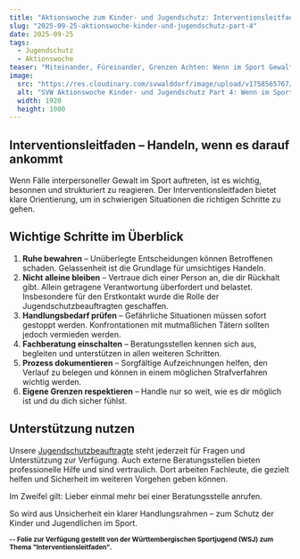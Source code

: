 ```yaml
---
title: "Aktionswoche zum Kinder- und Jugendschutz: Interventionsleitfaden"
slug: "2025-09-25-aktionswoche-kinder-und-jugendschutz-part-4"
date: 2025-09-25
tags:
  - Jugendschutz
  - Aktionswoche
teaser: "Miteinander, Füreinander, Grenzen Achten: Wenn im Sport Gewalt vermutet oder erlebt wird, ist schnelles und überlegtes Handeln entscheidend. Ein klarer Leitfaden hilft dabei, Ruhe zu bewahren und Betroffene bestmöglich zu schützen."
image:
  src: "https://res.cloudinary.com/svwalddorf/image/upload/v1758565767/Header_4_invuvj.jpg"
  alt: "SVW Aktionswoche Kinder- und Jugendschutz Part 4: Wenn im Sport Gewalt vermutet oder erlebt wird, ist schnelles und überlegtes Handeln entscheidend. Ein klarer Leitfaden hilft dabei, Ruhe zu bewahren und Betroffene bestmöglich zu schützen."
  width: 1920
  height: 1080
---
```

## Interventionsleitfaden – Handeln, wenn es darauf ankommt

Wenn Fälle interpersoneller Gewalt im Sport auftreten, ist es wichtig, besonnen und strukturiert zu reagieren. Der Interventionsleitfaden bietet klare Orientierung, um in schwierigen Situationen die richtigen Schritte zu gehen.

## Wichtige Schritte im Überblick

1. **Ruhe bewahren** – Unüberlegte Entscheidungen können Betroffenen schaden. Gelassenheit ist die Grundlage für umsichtiges Handeln.
2. **Nicht alleine bleiben** – Vertraue dich einer Person an, die dir Rückhalt gibt. Allein getragene Verantwortung überfordert und belastet. Insbesondere für den Erstkontakt wurde die Rolle der Jugendschutzbeauftragten geschaffen.
3. **Handlungsbedarf prüfen** – Gefährliche Situationen müssen sofort gestoppt werden. Konfrontationen mit mutmaßlichen Tätern sollten jedoch vermieden werden.
4. **Fachberatung einschalten** – Beratungsstellen kennen sich aus, begleiten und unterstützen in allen weiteren Schritten.
5. **Prozess dokumentieren** – Sorgfältige Aufzeichnungen helfen, den Verlauf zu belegen und können in einem möglichen Strafverfahren wichtig werden.
6. **Eigene Grenzen respektieren** – Handle nur so weit, wie es dir möglich ist und du dich sicher fühlst.

## Unterstützung nutzen

Unsere [Jugendschutzbeauftragte](/verein/jugendschutz) steht jederzeit für Fragen und Unterstützung zur Verfügung. Auch externe Beratungsstellen bieten professionelle Hilfe und sind vertraulich. Dort arbeiten Fachleute, die gezielt helfen und Sicherheit im weiteren Vorgehen geben können.

Im Zweifel gilt: Lieber einmal mehr bei einer Beratungsstelle anrufen. 

So wird aus Unsicherheit ein klarer Handlungsrahmen – zum Schutz der Kinder und Jugendlichen im Sport.

**<sub>-- Folie zur Verfügung gestellt von der Württembergischen Sportjugend (WSJ) zum Thema "Interventionsleitfaden".</sub>**


